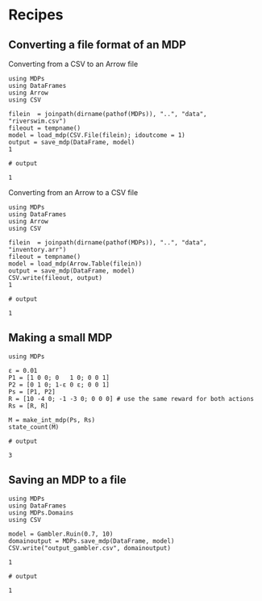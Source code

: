 # Recipes

## Converting a file format of an MDP

Converting from a CSV to an Arrow file
```jldoctest
using MDPs
using DataFrames
using Arrow
using CSV

filein  = joinpath(dirname(pathof(MDPs)), "..", "data", "riverswim.csv")
fileout = tempname() 
model = load_mdp(CSV.File(filein); idoutcome = 1)
output = save_mdp(DataFrame, model)
1

# output

1
```	   

Converting from an Arrow to a CSV file
```jldoctest
using MDPs
using DataFrames
using Arrow
using CSV

filein  = joinpath(dirname(pathof(MDPs)), "..", "data", "inventory.arr")
fileout = tempname()
model = load_mdp(Arrow.Table(filein))
output = save_mdp(DataFrame, model)
CSV.write(fileout, output)
1

# output

1
```

## Making a small MDP

```jldoctest
using MDPs

ε = 0.01
P1 = [1 0 0; 0   1 0; 0 0 1]
P2 = [0 1 0; 1-ε 0 ε; 0 0 1]
Ps = [P1, P2]
R = [10 -4 0; -1 -3 0; 0 0 0] # use the same reward for both actions
Rs = [R, R]

M = make_int_mdp(Ps, Rs)
state_count(M)

# output

3
```


## Saving an MDP to a file

```jldoctest
using MDPs
using DataFrames
using MDPs.Domains
using CSV

model = Gambler.Ruin(0.7, 10)
domainoutput = MDPs.save_mdp(DataFrame, model)
CSV.write("output_gambler.csv", domainoutput)

1

# output

1
```
